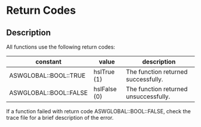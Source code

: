 # Return Codes

## Description

All functions use the following return codes:

| **constant**           | **value**    | **description**                       |
| ---------------------- | ------------ | ------------------------------------- |
| ASWGLOBAL::BOOL::TRUE  | hslTrue (1)  | The function returned successfully.   |
| ASWGLOBAL::BOOL::FALSE | hslFalse (0) | The function returned unsuccessfully. |

If a function failed with return code ASWGLOBAL::BOOL::FALSE, check the trace file for a brief description of the error.
